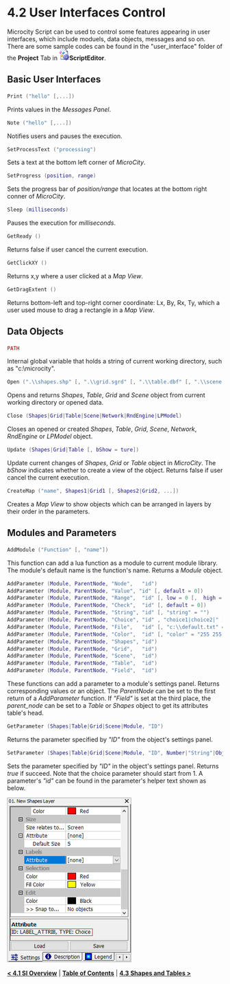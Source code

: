 # 4.2 User Interfaces Control
Microcity Script can be used to control some features appearing in user interfaces, which include moduels, data objects, messages and so on. There are some sample codes can be found in the "user_interface" folder of the **Project** Tab in ![icon](imgs/icon_script_editor.png)**ScriptEditor**.
## Basic User Interfaces
```lua
Print ("hello" [,...])
```
Prints values in the *Messages Panel*. 
```lua
Note ("hello" [,...])
```
Notifies users and pauses the execution.
```lua
SetProcessText ("processing")
```
Sets a text at the bottom left corner of *MicroCity*.
```lua
SetProgress (position, range)
```
Sets the progress bar of *position/range* that locates at the bottom right conner of *MicroCity*. 
```lua
Sleep (milliseconds)
```
Pauses the execution for *milliseconds*.
```lua
GetReady ()
```
Returns false if user cancel the current execution.
```lua
GetClickXY ()
```
Returns x,y where a user clicked at a *Map View*.
```lua
GetDragExtent ()
```
Returns bottom-left and top-right corner coordinate: Lx, By, Rx, Ty, which a user used mouse to drag a rectangle in a *Map View*.

## Data Objects
```lua
PATH
```
Internal global variable that holds a string of current working directory, such as "c:\microcity".
```lua
Open (".\\shapes.shp" [, ".\\grid.sgrd" [, ".\\table.dbf" [, ".\\scene.m3d" , ...]]])
```
Opens and returns *Shapes*, *Table*, *Grid* and *Scene* object from current working directory or opened data.
```lua
Close (Shapes|Grid|Table|Scene|Network|RndEngine|LPModel)
```
Closes an opened or created *Shapes*, *Table*, *Grid*, *Scene*, *Network*, *RndEngine* or *LPModel* object.
```lua
Update (Shapes|Grid|Table [, bShow = ture])
```
Update current changes of *Shapes*, *Grid* or *Table* object in *MicroCity*. The *bShow* indicates whether to create a view of the object. Returns false if user cancel the current execution.
```lua
CreateMap ("name", Shapes1|Grid1 [, Shapes2|Grid2, ...])
```
Creates a *Map View* to show objects which can be arranged in layers by their order in the parameters.

## Modules and Parameters
```lua
AddModule ("Function" [, "name"]) 
```
This function can add a lua function as a module to current module library. The module's default name is the function's name. Returns a *Module* object. 

```lua
AddParameter (Module, ParentNode, "Node",   "id")
AddParameter (Module, ParentNode, "Value", "id" [, default = 0])
AddParameter (Module, ParentNode, "Range",  "id" [, low = 0 [,  high = 1]])
AddParameter (Module, ParentNode, "Check",  "id" [, default = 0])
AddParameter (Module, ParentNode, "String", "id" [, "string" = "")
AddParameter (Module, ParentNode, "Choice", "id" , "choice1|choice2|" [, choice = 1])
AddParameter (Module, ParentNode, "File",   "id" [, "c:\\default.txt" = ""])
AddParameter (Module, ParentNode, "Color",  "id" [, "color" = "255 255 255")
AddParameter (Module, ParentNode, "Shapes", "id")
AddParameter (Module, ParentNode, "Grid",   "id")
AddParameter (Module, ParentNode, "Scene",  "id")
AddParameter (Module, ParentNode, "Table",  "id")
AddParameter (Module, ParentNode, "Field",  "id")
```
These functions can add a parameter to a module's settings panel. Returns corresponding values or an object. The *ParentNode* can be set to the first return of a *AddParameter* function. If *"Field"* is set at the third place, the *parent_node* can be set to a *Table* or *Shapes* object to get its attributes table's head.

```lua
GetParameter (Shapes|Table|Grid|Scene|Module, "ID")
```
Returns the parameter specified by *"ID"* from the object's settings panel.
```lua
SetParameter (Shapes|Table|Grid|Scene|Module, "ID", Number|"String"|Object)
```
Sets the parameter specified by *"ID"* in the object's settings panel. Returns *true* if succeed. Note that the choice parameter should start from 1. A parameter's *"id"* can be found in the parameter's helper text shown as below.

![shot](imgs/shot_parameter_id.png)

[**< 4.1 SI Overview**](4.1_si_overview.md) | [**Table of Contents**](.) | [**4.3 Shapes and Tables >**](4.3_shapes_and_tables.md)
